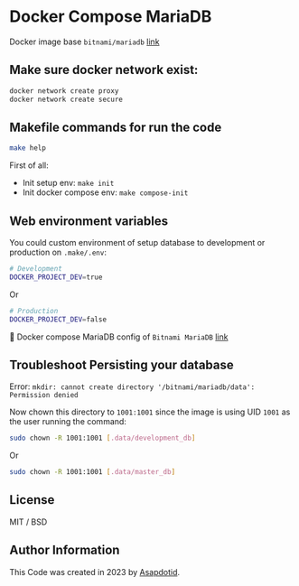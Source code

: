 # Docker Compose MariaDB

Docker image base `bitnami/mariadb` [link](https://hub.docker.com/r/bitnami/mariadb)

## Make sure docker network exist:

```bash
docker network create proxy
docker network create secure
```

## Makefile commands for run the code

```bash
make help
```

First of all:

-   Init setup env: `make init`
-   Init docker compose env: `make compose-init`

## Web environment variables

You could custom environment of setup database to development or production on `.make/.env`:

```bash
# Development
DOCKER_PROJECT_DEV=true
```

Or

```bash
# Production
DOCKER_PROJECT_DEV=false
```

📖 Docker compose MariaDB config of `Bitnami MariaDB` [link](https://hub.docker.com/r/bitnami/mariadb)

## Troubleshoot Persisting your database

Error: `mkdir: cannot create directory '/bitnami/mariadb/data': Permission denied`

Now chown this directory to `1001:1001` since the image is using UID `1001` as the user running the command:

```bash
sudo chown -R 1001:1001 [.data/development_db]
```

Or

```bash
sudo chown -R 1001:1001 [.data/master_db]
```

## License

MIT / BSD

## Author Information

This Code was created in 2023 by [Asapdotid](https://github.com/asapdotid).
